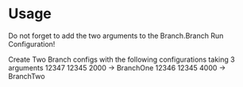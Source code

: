 # Usage
Do not forget to add the two arguments to the Branch.Branch Run Configuration!

Create Two Branch configs with the following configurations taking 3 arguments
12347 12345 2000 -> BranchOne
12346 12345 4000 -> BranchTwo
